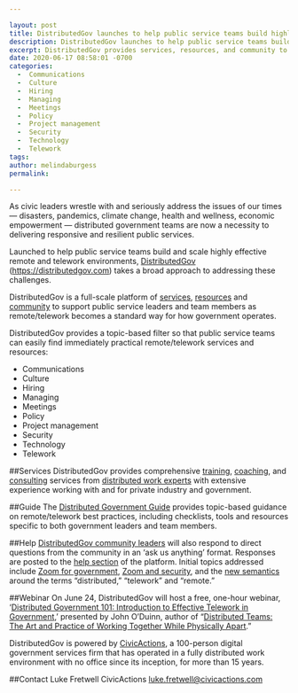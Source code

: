 ```yaml
---

layout: post
title: DistributedGov launches to help public service teams build highly effective remote and telework environments 
description: DistributedGov launches to help public service teams build highly effective remote and telework environments
excerpt: DistributedGov provides services, resources, and community to help government agencies address current issues and build a more resilient future.
date: 2020-06-17 08:58:01 -0700
categories:
  -  Communications
  -  Culture
  -  Hiring
  -  Managing
  -  Meetings
  -  Policy
  -  Project management
  -  Security
  -  Technology
  -  Telework
tags: 
author: melindaburgess
permalink: 

---
```


As civic leaders wrestle with and seriously address the issues of our times — disasters, pandemics, climate change, health and wellness, economic empowerment — distributed government teams are now a necessity to delivering responsive and resilient public services.

Launched to help public service teams build and scale highly effective remote and telework environments, [DistributedGov](https://distributedgov.com/) (https://distributedgov.com) takes a broad approach to addressing these challenges.

DistributedGov is a full-scale platform of [services](/services), [resources](/guide) and [community](/community) to support public service leaders and team members as remote/telework becomes a standard way for how government operates.

DistributedGov provides a topic-based filter so that public service teams can easily find immediately practical remote/telework services and resources:

- Communications
- Culture
- Hiring
- Managing
- Meetings
- Policy
- Project management
- Security
- Technology
- Telework 

##Services
DistributedGov provides comprehensive [training](/training), [coaching](/coaching), and [consulting](/consulting) services from [distributed work experts](/people) with extensive experience working with and for private industry and government.

##Guide
The [Distributed Government Guide](/guide) provides topic-based guidance on remote/telework best practices, including checklists, tools and resources specific to both government leaders and team members.

##Help
[DistributedGov community leaders](/people) will also respond to direct questions from the community in an ‘ask us anything’ format. Responses are posted to the [help section](/help) of the platform. Initial topics addressed include [Zoom for government](/help/zoom-for-government), [Zoom and security](/help/zoom-security-zoom-bombing), and the [new semantics](/help/why-are-they-called-distributed-teams) around the terms “distributed,” “telework” and “remote.”

##Webinar
On June 24, DistributedGov will host a free, one-hour webinar, ‘[Distributed Government 101: Introduction to Effective Telework in Government](/training/introduction-to-effective-telework-in-government),’ presented by John O’Duinn, author of “[Distributed Teams: The Art and Practice of Working Together While Physically Apart](https://www.amzn.com/1732254907).”

DistributedGov is powered by [CivicActions](https://civicactions.com/), a 100-person digital government services firm that has operated in a fully distributed work environment with no office since its inception, for more than 15 years.

##Contact
Luke Fretwell
CivicActions
[luke.fretwell@civicactions.com](mailto:luke.fretwell@civicactions.com)
